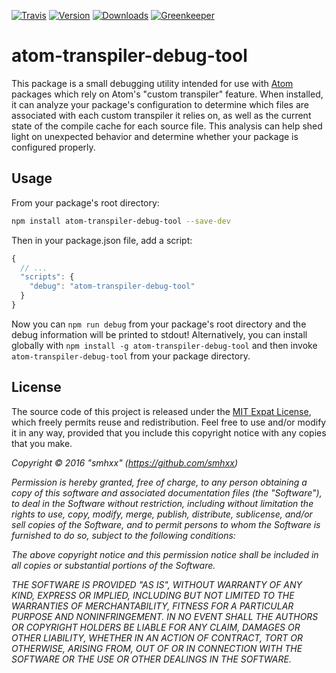 [![Travis](https://img.shields.io/travis/smhxx/atom-transpiler-debug-tool.svg)](https://travis-ci.org/smhxx/atom-transpiler-debug-tool)
[![Version](https://img.shields.io/npm/v/atom-transpiler-debug-tool.svg)](https://www.npmjs.com/package/atom-transpiler-debug-tool)
[![Downloads](https://img.shields.io/npm/dt/atom-transpiler-debug-tool.svg)](https://www.npmjs.com/package/atom-transpiler-debug-tool)
[![Greenkeeper](https://badges.greenkeeper.io/smhxx/atom-transpiler-debug-tool.svg)](https://greenkeeper.io/)
# atom-transpiler-debug-tool

This package is a small debugging utility intended for use with [Atom](https://atom.io/) packages which rely on Atom's "custom transpiler" feature. When installed, it can analyze your package's configuration to determine which files are associated with each custom transpiler it relies on, as well as the current state of the compile cache for each source file. This analysis can help shed light on unexpected behavior and determine whether your package is configured properly.

## Usage

From your package's root directory:
```sh
npm install atom-transpiler-debug-tool --save-dev
```

Then in your package.json file, add a script:
```js
{
  // ...
  "scripts": {
    "debug": "atom-transpiler-debug-tool"
  }
}
```

Now you can `npm run debug` from your package's root directory and the debug information will be printed to stdout! Alternatively, you can install globally with `npm install -g atom-transpiler-debug-tool` and then invoke `atom-transpiler-debug-tool` from your package directory.

## License

The source code of this project is released under the [MIT Expat License](https://opensource.org/licenses/MIT), which freely permits reuse and redistribution. Feel free to use and/or modify it in any way, provided that you include this copyright notice with any copies that you make.

*Copyright © 2016 "smhxx" (https://github.com/smhxx)*

*Permission is hereby granted, free of charge, to any person obtaining a copy of this software and associated documentation files (the "Software"), to deal in the Software without restriction, including without limitation the rights to use, copy, modify, merge, publish, distribute, sublicense, and/or sell copies of the Software, and to permit persons to whom the Software is furnished to do so, subject to the following conditions:*

*The above copyright notice and this permission notice shall be included in all copies or substantial portions of the Software.*

*THE SOFTWARE IS PROVIDED "AS IS", WITHOUT WARRANTY OF ANY KIND, EXPRESS OR IMPLIED, INCLUDING BUT NOT LIMITED TO THE WARRANTIES OF MERCHANTABILITY, FITNESS FOR A PARTICULAR PURPOSE AND NONINFRINGEMENT. IN NO EVENT SHALL THE AUTHORS OR COPYRIGHT HOLDERS BE LIABLE FOR ANY CLAIM, DAMAGES OR OTHER LIABILITY, WHETHER IN AN ACTION OF CONTRACT, TORT OR OTHERWISE, ARISING FROM, OUT OF OR IN CONNECTION WITH THE SOFTWARE OR THE USE OR OTHER DEALINGS IN THE SOFTWARE.*
